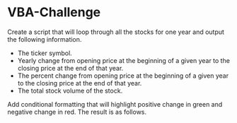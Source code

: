 # VBA-Challenge

Create a script that will loop through all the stocks for one year and output the following information.

* The ticker symbol.
* Yearly change from opening price at the beginning of a given year to the closing price at the end of that year.
* The percent change from opening price at the beginning of a given year to the closing price at the end of that year.
* The total stock volume of the stock.

Add conditional formatting that will highlight positive change in green and negative change in red.
The result is as follows.
